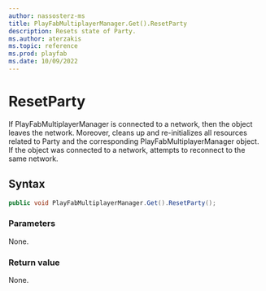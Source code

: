 ```yaml
---
author: nassosterz-ms
title: PlayFabMultiplayerManager.Get().ResetParty
description: Resets state of Party.
ms.author: aterzakis
ms.topic: reference
ms.prod: playfab
ms.date: 10/09/2022
---
```


# ResetParty

If PlayFabMultiplayerManager is connected to a network, then the object leaves the network. Moreover, cleans up and re-initializes all resources related to Party and the corresponding PlayFabMultiplayerManager object. If the object was connected to a network, attempts to reconnect to the same network.

## Syntax

```csharp
public void PlayFabMultiplayerManager.Get().ResetParty();
```

### Parameters

None.

### Return value

None.
